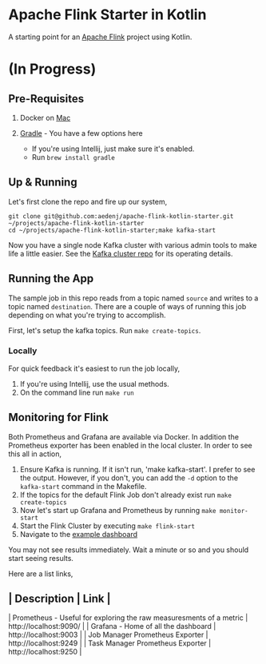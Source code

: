 Apache Flink Starter in Kotlin
========================
A starting point for an [Apache Flink](https://ci.apache.org/projects/flink/flink-docs-master/) project using Kotlin.

# (In Progress)

## Pre-Requisites

1. Docker on [Mac](https://download.docker.com/mac/stable/Docker.dmg)

1. [Gradle](https://gradle.org) - You have a few options here
    + If you're using Intellij, just make sure it's enabled.
    + Run `brew install gradle`

## Up & Running

Let's first clone the repo and fire up our system,

```
git clone git@github.com:aedenj/apache-flink-kotlin-starter.git ~/projects/apache-flink-kotlin-starter
cd ~/projects/apache-flink-kotlin-starter;make kafka-start 
```
Now you have a single node Kafka cluster with various admin tools to make life a little easier. See the [Kafka cluster repo](https://github.com/aedenj/kafka-cluster-starter) for its operating details.

## Running the App

The sample job in this repo reads from a topic named `source` and writes to a topic named `destination`.
There are a couple of ways of running this job depending on what you're trying to accomplish.

First, let's setup the kafka topics. Run `make create-topics`.

### Locally

For quick feedback it's easiest to run the job locally,

1. If you're using Intellij, use the usual methods.
2. On the command line run `make run`


## Monitoring for Flink

Both Prometheus and Grafana are available via Docker. In addition the Prometheus exporter has been enabled in the 
local cluster. In order to see this all in action,

1. Ensure Kafka is running. If it isn't run, 'make kafka-start'. I prefer to see the output. However, if you don't, you can add the `-d` option to the `kafka-start` command in the Makefile.
2. If the topics for the default Flink Job don't already exist run `make create-topics`
3. Now let's start up Grafana and Prometheus by running `make monitor-start`
4. Start the Flink Cluster by executing `make flink-start`
5. Navigate to the [example dashboard](http://localhost:9003/d/veLveEOiz/flink?orgId=1&refresh=5s&from=now-3h&to=now)

You may not see results immediately. Wait a minute or so and you should start seeing results.

Here are a list links,

| Description | Link |
----------------------
| Prometheus - Useful for exploring the raw measuresments of a metric | http://localhost:9090/ |
| Grafana - Home of all the dashboard | http://localhost:9003 |
| Job Manager Prometheus Exporter | http://localhost:9249 |
| Task Manager Prometheus Exporter | http://localhost:9250 |
